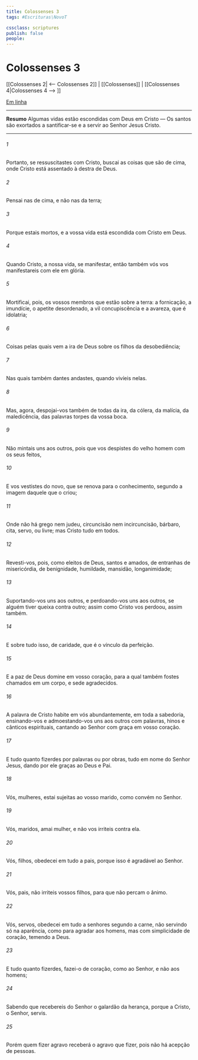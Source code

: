 ```yaml
---
title: Colossenses 3
tags: #Escrituras\NovoT

cssclass: scriptures
publish: false
people:
---
```


# Colossenses 3
[[Colossenses 2| <-- Colossenses 2]] | [[Colossenses]] | [[Colossenses 4|Colossenses 4 --> ]]

[Em linha](https://churchofjesuschrist.org/study/scriptures/nt/col/3?lang=por)

---
__Resumo__
Algumas vidas estão escondidas com Deus em Cristo — Os santos são exortados a santificar-se e a servir ao Senhor Jesus Cristo.

---
###### 1 
Portanto, se  ressuscitastes com Cristo, buscai as coisas que são de cima, onde Cristo está assentado à destra de Deus.

###### 2 
Pensai nas  de cima, e não nas  da terra;

###### 3 
Porque  estais mortos, e a vossa vida está escondida com Cristo em Deus.

###### 4 
Quando Cristo,  a nossa vida, se manifestar, então também vós vos manifestareis com ele em glória.

###### 5 
Mortificai, pois, os vossos membros que estão sobre a terra: a fornicação, a imundície, o apetite desordenado, a vil concupiscência e a avareza, que é idolatria;

###### 6 
Coisas pelas quais vem a ira de Deus sobre os filhos da desobediência;

###### 7 
Nas quais também dantes andastes, quando vivíeis nelas.

###### 8 
Mas, agora, despojai-vos também de todas  da ira, da cólera, da malícia, da maledicência, das palavras torpes da vossa boca.

###### 9 
Não mintais uns aos outros, pois que  vos despistes do velho homem com os seus feitos,

###### 10 
E vos vestistes do novo, que se renova para o conhecimento, segundo a imagem daquele que o criou;

###### 11 
Onde não há grego nem judeu, circuncisão nem incircuncisão, bárbaro, cita, servo, ou livre; mas Cristo  tudo em todos.

###### 12 
Revesti-vos, pois, como eleitos de Deus, santos e amados, de entranhas de misericórdia, de benignidade, humildade, mansidão, longanimidade;

###### 13 
Suportando-vos uns aos outros, e perdoando-vos uns aos outros, se alguém tiver queixa contra outro; assim como Cristo vos perdoou, assim  também.

###### 14 
E sobre tudo isso,  de caridade, que é o vínculo da perfeição.

###### 15 
E a paz de Deus domine em vosso coração, para a qual também fostes chamados em um corpo, e sede agradecidos.

###### 16 
A palavra de Cristo habite em vós abundantemente, em toda a sabedoria, ensinando-vos e admoestando-vos uns aos outros com palavras, hinos e cânticos espirituais, cantando ao Senhor com graça em vosso coração.

###### 17 
E tudo quanto fizerdes por palavras ou por obras,  tudo em nome do Senhor Jesus, dando por ele graças ao Deus e Pai.

###### 18 
Vós, mulheres, estai sujeitas ao vosso marido, como convém no Senhor.

###### 19 
Vós, maridos, amai  mulher, e não vos irriteis contra ela.

###### 20 
Vós, filhos, obedecei em tudo a  pais, porque isso é agradável ao Senhor.

###### 21 
Vós, pais, não irriteis vossos filhos, para que não percam o ânimo.

###### 22 
Vós, servos, obedecei em tudo a  senhores segundo a carne, não servindo só na aparência, como para agradar aos homens, mas com simplicidade de coração, temendo a Deus.

###### 23 
E tudo quanto fizerdes, fazei-o de coração, como ao Senhor, e não aos homens;

###### 24 
Sabendo que recebereis do Senhor o galardão da herança, porque a Cristo, o Senhor, servis.

###### 25 
Porém quem fizer agravo receberá o agravo que fizer, pois não há acepção de pessoas.

